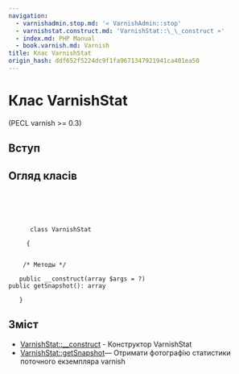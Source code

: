 ```yaml
---
navigation:
  - varnishadmin.stop.md: '« VarnishAdmin::stop'
  - varnishstat.construct.md: 'VarnishStat::\_\_construct »'
  - index.md: PHP Manual
  - book.varnish.md: Varnish
title: Клас VarnishStat
origin_hash: ddf652f5224dc9f1fa9671347921941ca401ea50
---
```

# Клас VarnishStat

(PECL varnish >= 0.3)

## Вступ

## Огляд класів

```classsynopsis



    
     
      class VarnishStat
     
     {


    /* Методы */
    
   public __construct(array $args = ?)
public getSnapshot(): array

   }
```

## Зміст

-   [VarnishStat::\_\_construct](varnishstat.construct.md) \- Конструктор VarnishStat
-   [VarnishStat::getSnapshot](varnishstat.getsnapshot.md)— Отримати фотографію статистики поточного екземпляра varnish
